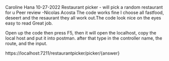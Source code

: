 Caroline Hana
10-27-2022
Restaurant picker - will pick a random restaurant for u
Peer review -Nicolas Acosta The code works fine I choose all fastfood, deseert and the resaurant they all work out.The code look nice on the eyes easy to read Great job.

Open up the code then press F5, then it will open the localhost, copy the local host and put it into postman. after that type in the controller name, the route, and the input.

https://localhost:7211/restaurantpicker/picker/{answer}
